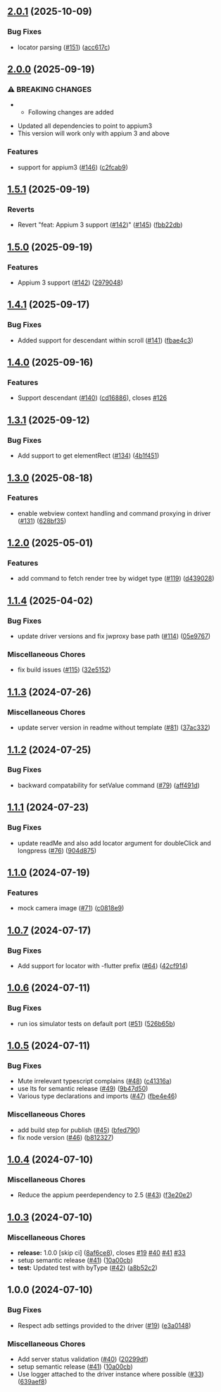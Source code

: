 ## [2.0.1](https://github.com/AppiumTestDistribution/appium-flutter-integration-driver/compare/v2.0.0...v2.0.1) (2025-10-09)

### Bug Fixes

* locator parsing ([#151](https://github.com/AppiumTestDistribution/appium-flutter-integration-driver/issues/151)) ([acc617c](https://github.com/AppiumTestDistribution/appium-flutter-integration-driver/commit/acc617c281b08019f7aeb20ce3d1d2ef2cf22482))

## [2.0.0](https://github.com/AppiumTestDistribution/appium-flutter-integration-driver/compare/v1.5.1...v2.0.0) (2025-09-19)

### ⚠ BREAKING CHANGES

* - Following changes are added
- Updated all dependencies to point to appium3
- This version will work only with appium 3 and above

### Features

* support for appium3 ([#146](https://github.com/AppiumTestDistribution/appium-flutter-integration-driver/issues/146)) ([c2fcab9](https://github.com/AppiumTestDistribution/appium-flutter-integration-driver/commit/c2fcab9ee83c5d463de75bf089b75b9530d04bfc))

## [1.5.1](https://github.com/AppiumTestDistribution/appium-flutter-integration-driver/compare/v1.5.0...v1.5.1) (2025-09-19)

### Reverts

* Revert "feat: Appium 3 support ([#142](https://github.com/AppiumTestDistribution/appium-flutter-integration-driver/issues/142))" ([#145](https://github.com/AppiumTestDistribution/appium-flutter-integration-driver/issues/145)) ([fbb22db](https://github.com/AppiumTestDistribution/appium-flutter-integration-driver/commit/fbb22dbb5a7ca17f2813b22e64517c4a406e42e6))

## [1.5.0](https://github.com/AppiumTestDistribution/appium-flutter-integration-driver/compare/v1.4.1...v1.5.0) (2025-09-19)

### Features

* Appium 3 support ([#142](https://github.com/AppiumTestDistribution/appium-flutter-integration-driver/issues/142)) ([2979048](https://github.com/AppiumTestDistribution/appium-flutter-integration-driver/commit/297904836572161b2d552a87261441a360b6d9db))

## [1.4.1](https://github.com/AppiumTestDistribution/appium-flutter-integration-driver/compare/v1.4.0...v1.4.1) (2025-09-17)

### Bug Fixes

* Added support for descendant within scroll ([#141](https://github.com/AppiumTestDistribution/appium-flutter-integration-driver/issues/141)) ([fbae4c3](https://github.com/AppiumTestDistribution/appium-flutter-integration-driver/commit/fbae4c3bcfbda27f86fe476a83a91d76292b4853))

## [1.4.0](https://github.com/AppiumTestDistribution/appium-flutter-integration-driver/compare/v1.3.1...v1.4.0) (2025-09-16)

### Features

* Support descendant ([#140](https://github.com/AppiumTestDistribution/appium-flutter-integration-driver/issues/140)) ([cd16886](https://github.com/AppiumTestDistribution/appium-flutter-integration-driver/commit/cd16886f015e18e3570ab5fa729b7ab989725307)), closes [#126](https://github.com/AppiumTestDistribution/appium-flutter-integration-driver/issues/126)

## [1.3.1](https://github.com/AppiumTestDistribution/appium-flutter-integration-driver/compare/v1.3.0...v1.3.1) (2025-09-12)

### Bug Fixes

* Add support to get elementRect ([#134](https://github.com/AppiumTestDistribution/appium-flutter-integration-driver/issues/134)) ([4b1f451](https://github.com/AppiumTestDistribution/appium-flutter-integration-driver/commit/4b1f451f2bc181850be30db0b6b4092a6ad2851f))

## [1.3.0](https://github.com/AppiumTestDistribution/appium-flutter-integration-driver/compare/v1.2.0...v1.3.0) (2025-08-18)

### Features

* enable webview context handling and command proxying in driver ([#131](https://github.com/AppiumTestDistribution/appium-flutter-integration-driver/issues/131)) ([628bf35](https://github.com/AppiumTestDistribution/appium-flutter-integration-driver/commit/628bf35bb1c5efe8bcd18e2a70d9ebf5e65662fb))

## [1.2.0](https://github.com/AppiumTestDistribution/appium-flutter-integration-driver/compare/v1.1.4...v1.2.0) (2025-05-01)

### Features

* add command to fetch render tree by widget type ([#119](https://github.com/AppiumTestDistribution/appium-flutter-integration-driver/issues/119)) ([d439028](https://github.com/AppiumTestDistribution/appium-flutter-integration-driver/commit/d439028228aa5481c30163cb95184f389566772b))

## [1.1.4](https://github.com/AppiumTestDistribution/appium-flutter-integration-driver/compare/v1.1.3...v1.1.4) (2025-04-02)

### Bug Fixes

* update driver versions and fix jwproxy base path ([#114](https://github.com/AppiumTestDistribution/appium-flutter-integration-driver/issues/114)) ([05e9767](https://github.com/AppiumTestDistribution/appium-flutter-integration-driver/commit/05e9767b59fb430e4f3b9e58afbf632bd207c908))

### Miscellaneous Chores

* fix build issues ([#115](https://github.com/AppiumTestDistribution/appium-flutter-integration-driver/issues/115)) ([32e5152](https://github.com/AppiumTestDistribution/appium-flutter-integration-driver/commit/32e515252fe99731459f6915cd612e3958a8f660))

## [1.1.3](https://github.com/AppiumTestDistribution/appium-flutter-integration-driver/compare/v1.1.2...v1.1.3) (2024-07-26)

### Miscellaneous Chores

* update server version in readme without template ([#81](https://github.com/AppiumTestDistribution/appium-flutter-integration-driver/issues/81)) ([37ac332](https://github.com/AppiumTestDistribution/appium-flutter-integration-driver/commit/37ac3322ec23de3dde59ef93bc787a3900e834f9))

## [1.1.2](https://github.com/AppiumTestDistribution/appium-flutter-integration-driver/compare/v1.1.1...v1.1.2) (2024-07-25)

### Bug Fixes

* backward compatability for setValue command ([#79](https://github.com/AppiumTestDistribution/appium-flutter-integration-driver/issues/79)) ([aff491d](https://github.com/AppiumTestDistribution/appium-flutter-integration-driver/commit/aff491d1964dcaeed123f0e5b2736a069773f782))

## [1.1.1](https://github.com/AppiumTestDistribution/appium-flutter-integration-driver/compare/v1.1.0...v1.1.1) (2024-07-23)

### Bug Fixes

* update readMe and also add locator argument for doubleClick and longpress ([#76](https://github.com/AppiumTestDistribution/appium-flutter-integration-driver/issues/76)) ([904d875](https://github.com/AppiumTestDistribution/appium-flutter-integration-driver/commit/904d875f63647560fe019fe5c937792b927583ca))

## [1.1.0](https://github.com/AppiumTestDistribution/appium-flutter-integration-driver/compare/v1.0.7...v1.1.0) (2024-07-19)

### Features

* mock camera image ([#71](https://github.com/AppiumTestDistribution/appium-flutter-integration-driver/issues/71)) ([c0818e9](https://github.com/AppiumTestDistribution/appium-flutter-integration-driver/commit/c0818e996a85cbfbf5b0c82c98ec8aa1aeb8f68a))

## [1.0.7](https://github.com/AppiumTestDistribution/appium-flutter-integration-driver/compare/v1.0.6...v1.0.7) (2024-07-17)

### Bug Fixes

* Add support for locator with -flutter prefix ([#64](https://github.com/AppiumTestDistribution/appium-flutter-integration-driver/issues/64)) ([42cf914](https://github.com/AppiumTestDistribution/appium-flutter-integration-driver/commit/42cf91463d48ee6cad0dec542a79c95e98eee8fa))

## [1.0.6](https://github.com/AppiumTestDistribution/appium-flutter-integration-driver/compare/v1.0.5...v1.0.6) (2024-07-11)

### Bug Fixes

* run ios simulator tests on default port ([#51](https://github.com/AppiumTestDistribution/appium-flutter-integration-driver/issues/51)) ([526b65b](https://github.com/AppiumTestDistribution/appium-flutter-integration-driver/commit/526b65b7320d334dc82cf67c4785b3b6f6151f06))

## [1.0.5](https://github.com/AppiumTestDistribution/appium-flutter-integration-driver/compare/v1.0.4...v1.0.5) (2024-07-11)

### Bug Fixes

* Mute irrelevant typescript complains ([#48](https://github.com/AppiumTestDistribution/appium-flutter-integration-driver/issues/48)) ([c41316a](https://github.com/AppiumTestDistribution/appium-flutter-integration-driver/commit/c41316af74dbdb6637697fcaa6392bb0b086d4b0))
* use lts for semantic release ([#49](https://github.com/AppiumTestDistribution/appium-flutter-integration-driver/issues/49)) ([9b47d50](https://github.com/AppiumTestDistribution/appium-flutter-integration-driver/commit/9b47d50bcffed0ca1b536fcb3ca07b399cbc1bd3))
* Various type declarations and imports ([#47](https://github.com/AppiumTestDistribution/appium-flutter-integration-driver/issues/47)) ([fbe4e46](https://github.com/AppiumTestDistribution/appium-flutter-integration-driver/commit/fbe4e461368aca22fc354f41aa7df10e239cc41b))

### Miscellaneous Chores

* add build step for publish ([#45](https://github.com/AppiumTestDistribution/appium-flutter-integration-driver/issues/45)) ([bfed790](https://github.com/AppiumTestDistribution/appium-flutter-integration-driver/commit/bfed790828bea1003b657f13a67cec17b1b81795))
* fix node version ([#46](https://github.com/AppiumTestDistribution/appium-flutter-integration-driver/issues/46)) ([b812327](https://github.com/AppiumTestDistribution/appium-flutter-integration-driver/commit/b812327d8f63f010efd5f7b11ba011cb3f2cc9e8))

## [1.0.4](https://github.com/AppiumTestDistribution/appium-flutter-integration-driver/compare/v1.0.3...v1.0.4) (2024-07-10)

### Miscellaneous Chores

* Reduce the appium peerdependency to 2.5 ([#43](https://github.com/AppiumTestDistribution/appium-flutter-integration-driver/issues/43)) ([f3e20e2](https://github.com/AppiumTestDistribution/appium-flutter-integration-driver/commit/f3e20e276833e684537fdbd205dd4781ffc2cbd8))

## [1.0.3](https://github.com/AppiumTestDistribution/appium-flutter-integration-driver/compare/v1.0.2...v1.0.3) (2024-07-10)

### Miscellaneous Chores

* **release:** 1.0.0 [skip ci] ([8af6ce8](https://github.com/AppiumTestDistribution/appium-flutter-integration-driver/commit/8af6ce81879ba1c425ab5fbd33047722cf72dac2)), closes [#19](https://github.com/AppiumTestDistribution/appium-flutter-integration-driver/issues/19) [#40](https://github.com/AppiumTestDistribution/appium-flutter-integration-driver/issues/40) [#41](https://github.com/AppiumTestDistribution/appium-flutter-integration-driver/issues/41) [#33](https://github.com/AppiumTestDistribution/appium-flutter-integration-driver/issues/33)
* setup semantic release ([#41](https://github.com/AppiumTestDistribution/appium-flutter-integration-driver/issues/41)) ([10a00cb](https://github.com/AppiumTestDistribution/appium-flutter-integration-driver/commit/10a00cb311090f2da90290e41d1089c90c4328b8))
* **test:** Updated test with byType ([#42](https://github.com/AppiumTestDistribution/appium-flutter-integration-driver/issues/42)) ([a8b52c2](https://github.com/AppiumTestDistribution/appium-flutter-integration-driver/commit/a8b52c25a7f4daa7dca6b3efbd998a4f9bfccdd7))

## 1.0.0 (2024-07-10)

### Bug Fixes

* Respect adb settings provided to the driver ([#19](https://github.com/AppiumTestDistribution/appium-flutter-integration-driver/issues/19)) ([e3a0148](https://github.com/AppiumTestDistribution/appium-flutter-integration-driver/commit/e3a0148c107a77aea776df3b729f3190cb83a5b4))

### Miscellaneous Chores

* Add server status validation ([#40](https://github.com/AppiumTestDistribution/appium-flutter-integration-driver/issues/40)) ([20299df](https://github.com/AppiumTestDistribution/appium-flutter-integration-driver/commit/20299df550ee0ba5180250ab58db759fc1d30c43))
* setup semantic release ([#41](https://github.com/AppiumTestDistribution/appium-flutter-integration-driver/issues/41)) ([10a00cb](https://github.com/AppiumTestDistribution/appium-flutter-integration-driver/commit/10a00cb311090f2da90290e41d1089c90c4328b8))
* Use logger attached to the driver instance where possible ([#33](https://github.com/AppiumTestDistribution/appium-flutter-integration-driver/issues/33)) ([639aef8](https://github.com/AppiumTestDistribution/appium-flutter-integration-driver/commit/639aef80009b878c4b9fb8c706ae0e6e14334fd9))
